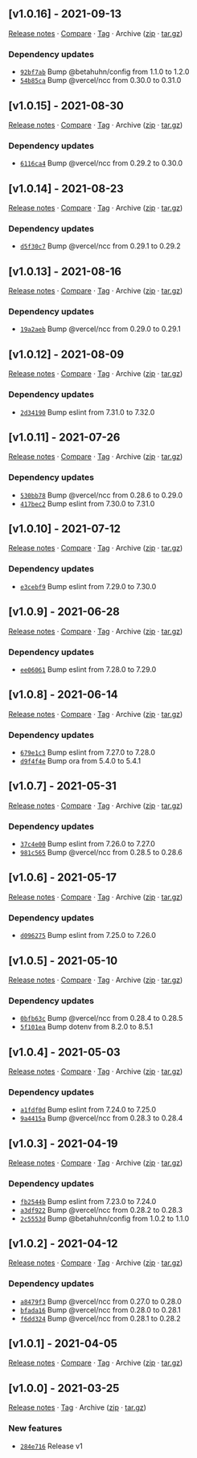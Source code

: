 ## [v1.0.16] - 2021-09-13

[Release notes](https://github.com/BetaHuhn/node-cli-starter/releases/tag/v1.0.16) · [Compare](https://github.com/BetaHuhn/node-cli-starter/compare/v1.0.15...v1.0.16) · [Tag](https://github.com/BetaHuhn/node-cli-starter/tree/v1.0.16) · Archive ([zip](https://github.com/BetaHuhn/node-cli-starter/archive/v1.0.16.zip) · [tar.gz](https://github.com/BetaHuhn/node-cli-starter/archive/v1.0.16.tar.gz))

### Dependency updates

- [`92bf7ab`](https://github.com/BetaHuhn/node-cli-starter/commit/92bf7ab)  Bump @betahuhn/config from 1.1.0 to 1.2.0
- [`54b85ca`](https://github.com/BetaHuhn/node-cli-starter/commit/54b85ca)  Bump @vercel/ncc from 0.30.0 to 0.31.0

## [v1.0.15] - 2021-08-30

[Release notes](https://github.com/BetaHuhn/node-cli-starter/releases/tag/v1.0.15) · [Compare](https://github.com/BetaHuhn/node-cli-starter/compare/v1.0.14...v1.0.15) · [Tag](https://github.com/BetaHuhn/node-cli-starter/tree/v1.0.15) · Archive ([zip](https://github.com/BetaHuhn/node-cli-starter/archive/v1.0.15.zip) · [tar.gz](https://github.com/BetaHuhn/node-cli-starter/archive/v1.0.15.tar.gz))

### Dependency updates

- [`6116ca4`](https://github.com/BetaHuhn/node-cli-starter/commit/6116ca4)  Bump @vercel/ncc from 0.29.2 to 0.30.0

## [v1.0.14] - 2021-08-23

[Release notes](https://github.com/BetaHuhn/node-cli-starter/releases/tag/v1.0.14) · [Compare](https://github.com/BetaHuhn/node-cli-starter/compare/v1.0.13...v1.0.14) · [Tag](https://github.com/BetaHuhn/node-cli-starter/tree/v1.0.14) · Archive ([zip](https://github.com/BetaHuhn/node-cli-starter/archive/v1.0.14.zip) · [tar.gz](https://github.com/BetaHuhn/node-cli-starter/archive/v1.0.14.tar.gz))

### Dependency updates

- [`d5f30c7`](https://github.com/BetaHuhn/node-cli-starter/commit/d5f30c7)  Bump @vercel/ncc from 0.29.1 to 0.29.2

## [v1.0.13] - 2021-08-16

[Release notes](https://github.com/BetaHuhn/node-cli-starter/releases/tag/v1.0.13) · [Compare](https://github.com/BetaHuhn/node-cli-starter/compare/v1.0.12...v1.0.13) · [Tag](https://github.com/BetaHuhn/node-cli-starter/tree/v1.0.13) · Archive ([zip](https://github.com/BetaHuhn/node-cli-starter/archive/v1.0.13.zip) · [tar.gz](https://github.com/BetaHuhn/node-cli-starter/archive/v1.0.13.tar.gz))

### Dependency updates

- [`19a2aeb`](https://github.com/BetaHuhn/node-cli-starter/commit/19a2aeb)  Bump @vercel/ncc from 0.29.0 to 0.29.1

## [v1.0.12] - 2021-08-09

[Release notes](https://github.com/BetaHuhn/node-cli-starter/releases/tag/v1.0.12) · [Compare](https://github.com/BetaHuhn/node-cli-starter/compare/v1.0.11...v1.0.12) · [Tag](https://github.com/BetaHuhn/node-cli-starter/tree/v1.0.12) · Archive ([zip](https://github.com/BetaHuhn/node-cli-starter/archive/v1.0.12.zip) · [tar.gz](https://github.com/BetaHuhn/node-cli-starter/archive/v1.0.12.tar.gz))

### Dependency updates

- [`2d34190`](https://github.com/BetaHuhn/node-cli-starter/commit/2d34190)  Bump eslint from 7.31.0 to 7.32.0

## [v1.0.11] - 2021-07-26

[Release notes](https://github.com/BetaHuhn/node-cli-starter/releases/tag/v1.0.11) · [Compare](https://github.com/BetaHuhn/node-cli-starter/compare/v1.0.10...v1.0.11) · [Tag](https://github.com/BetaHuhn/node-cli-starter/tree/v1.0.11) · Archive ([zip](https://github.com/BetaHuhn/node-cli-starter/archive/v1.0.11.zip) · [tar.gz](https://github.com/BetaHuhn/node-cli-starter/archive/v1.0.11.tar.gz))

### Dependency updates

- [`530bb78`](https://github.com/BetaHuhn/node-cli-starter/commit/530bb78)  Bump @vercel/ncc from 0.28.6 to 0.29.0
- [`417bec2`](https://github.com/BetaHuhn/node-cli-starter/commit/417bec2)  Bump eslint from 7.30.0 to 7.31.0

## [v1.0.10] - 2021-07-12

[Release notes](https://github.com/BetaHuhn/node-cli-starter/releases/tag/v1.0.10) · [Compare](https://github.com/BetaHuhn/node-cli-starter/compare/v1.0.9...v1.0.10) · [Tag](https://github.com/BetaHuhn/node-cli-starter/tree/v1.0.10) · Archive ([zip](https://github.com/BetaHuhn/node-cli-starter/archive/v1.0.10.zip) · [tar.gz](https://github.com/BetaHuhn/node-cli-starter/archive/v1.0.10.tar.gz))

### Dependency updates

- [`e3cebf9`](https://github.com/BetaHuhn/node-cli-starter/commit/e3cebf9)  Bump eslint from 7.29.0 to 7.30.0

## [v1.0.9] - 2021-06-28

[Release notes](https://github.com/BetaHuhn/node-cli-starter/releases/tag/v1.0.9) · [Compare](https://github.com/BetaHuhn/node-cli-starter/compare/v1.0.8...v1.0.9) · [Tag](https://github.com/BetaHuhn/node-cli-starter/tree/v1.0.9) · Archive ([zip](https://github.com/BetaHuhn/node-cli-starter/archive/v1.0.9.zip) · [tar.gz](https://github.com/BetaHuhn/node-cli-starter/archive/v1.0.9.tar.gz))

### Dependency updates

- [`ee06061`](https://github.com/BetaHuhn/node-cli-starter/commit/ee06061)  Bump eslint from 7.28.0 to 7.29.0

## [v1.0.8] - 2021-06-14

[Release notes](https://github.com/BetaHuhn/node-cli-starter/releases/tag/v1.0.8) · [Compare](https://github.com/BetaHuhn/node-cli-starter/compare/v1.0.7...v1.0.8) · [Tag](https://github.com/BetaHuhn/node-cli-starter/tree/v1.0.8) · Archive ([zip](https://github.com/BetaHuhn/node-cli-starter/archive/v1.0.8.zip) · [tar.gz](https://github.com/BetaHuhn/node-cli-starter/archive/v1.0.8.tar.gz))

### Dependency updates

- [`679e1c3`](https://github.com/BetaHuhn/node-cli-starter/commit/679e1c3)  Bump eslint from 7.27.0 to 7.28.0
- [`d9f4f4e`](https://github.com/BetaHuhn/node-cli-starter/commit/d9f4f4e)  Bump ora from 5.4.0 to 5.4.1

## [v1.0.7] - 2021-05-31

[Release notes](https://github.com/BetaHuhn/node-cli-starter/releases/tag/v1.0.7) · [Compare](https://github.com/BetaHuhn/node-cli-starter/compare/v1.0.6...v1.0.7) · [Tag](https://github.com/BetaHuhn/node-cli-starter/tree/v1.0.7) · Archive ([zip](https://github.com/BetaHuhn/node-cli-starter/archive/v1.0.7.zip) · [tar.gz](https://github.com/BetaHuhn/node-cli-starter/archive/v1.0.7.tar.gz))

### Dependency updates

- [`37c4e00`](https://github.com/BetaHuhn/node-cli-starter/commit/37c4e00)  Bump eslint from 7.26.0 to 7.27.0
- [`981c565`](https://github.com/BetaHuhn/node-cli-starter/commit/981c565)  Bump @vercel/ncc from 0.28.5 to 0.28.6

## [v1.0.6] - 2021-05-17

[Release notes](https://github.com/BetaHuhn/node-cli-starter/releases/tag/v1.0.6) · [Compare](https://github.com/BetaHuhn/node-cli-starter/compare/v1.0.5...v1.0.6) · [Tag](https://github.com/BetaHuhn/node-cli-starter/tree/v1.0.6) · Archive ([zip](https://github.com/BetaHuhn/node-cli-starter/archive/v1.0.6.zip) · [tar.gz](https://github.com/BetaHuhn/node-cli-starter/archive/v1.0.6.tar.gz))

### Dependency updates

- [`d096275`](https://github.com/BetaHuhn/node-cli-starter/commit/d096275)  Bump eslint from 7.25.0 to 7.26.0

## [v1.0.5] - 2021-05-10

[Release notes](https://github.com/BetaHuhn/node-cli-starter/releases/tag/v1.0.5) · [Compare](https://github.com/BetaHuhn/node-cli-starter/compare/v1.0.4...v1.0.5) · [Tag](https://github.com/BetaHuhn/node-cli-starter/tree/v1.0.5) · Archive ([zip](https://github.com/BetaHuhn/node-cli-starter/archive/v1.0.5.zip) · [tar.gz](https://github.com/BetaHuhn/node-cli-starter/archive/v1.0.5.tar.gz))

### Dependency updates

- [`0bfb63c`](https://github.com/BetaHuhn/node-cli-starter/commit/0bfb63c)  Bump @vercel/ncc from 0.28.4 to 0.28.5
- [`5f101ea`](https://github.com/BetaHuhn/node-cli-starter/commit/5f101ea)  Bump dotenv from 8.2.0 to 8.5.1

## [v1.0.4] - 2021-05-03

[Release notes](https://github.com/BetaHuhn/node-cli-starter/releases/tag/v1.0.4) · [Compare](https://github.com/BetaHuhn/node-cli-starter/compare/v1.0.3...v1.0.4) · [Tag](https://github.com/BetaHuhn/node-cli-starter/tree/v1.0.4) · Archive ([zip](https://github.com/BetaHuhn/node-cli-starter/archive/v1.0.4.zip) · [tar.gz](https://github.com/BetaHuhn/node-cli-starter/archive/v1.0.4.tar.gz))

### Dependency updates

- [`a1fdf0d`](https://github.com/BetaHuhn/node-cli-starter/commit/a1fdf0d)  Bump eslint from 7.24.0 to 7.25.0
- [`9a4415a`](https://github.com/BetaHuhn/node-cli-starter/commit/9a4415a)  Bump @vercel/ncc from 0.28.3 to 0.28.4

## [v1.0.3] - 2021-04-19

[Release notes](https://github.com/BetaHuhn/node-cli-starter/releases/tag/v1.0.3) · [Compare](https://github.com/BetaHuhn/node-cli-starter/compare/v1.0.2...v1.0.3) · [Tag](https://github.com/BetaHuhn/node-cli-starter/tree/v1.0.3) · Archive ([zip](https://github.com/BetaHuhn/node-cli-starter/archive/v1.0.3.zip) · [tar.gz](https://github.com/BetaHuhn/node-cli-starter/archive/v1.0.3.tar.gz))

### Dependency updates

- [`fb2544b`](https://github.com/BetaHuhn/node-cli-starter/commit/fb2544b)  Bump eslint from 7.23.0 to 7.24.0
- [`a3df922`](https://github.com/BetaHuhn/node-cli-starter/commit/a3df922)  Bump @vercel/ncc from 0.28.2 to 0.28.3
- [`2c5553d`](https://github.com/BetaHuhn/node-cli-starter/commit/2c5553d)  Bump @betahuhn/config from 1.0.2 to 1.1.0

## [v1.0.2] - 2021-04-12

[Release notes](https://github.com/BetaHuhn/node-cli-starter/releases/tag/v1.0.2) · [Compare](https://github.com/BetaHuhn/node-cli-starter/compare/v1.0.1...v1.0.2) · [Tag](https://github.com/BetaHuhn/node-cli-starter/tree/v1.0.2) · Archive ([zip](https://github.com/BetaHuhn/node-cli-starter/archive/v1.0.2.zip) · [tar.gz](https://github.com/BetaHuhn/node-cli-starter/archive/v1.0.2.tar.gz))

### Dependency updates

- [`a8479f3`](https://github.com/BetaHuhn/node-cli-starter/commit/a8479f3)  Bump @vercel/ncc from 0.27.0 to 0.28.0
- [`bfada16`](https://github.com/BetaHuhn/node-cli-starter/commit/bfada16)  Bump @vercel/ncc from 0.28.0 to 0.28.1
- [`f6dd324`](https://github.com/BetaHuhn/node-cli-starter/commit/f6dd324)  Bump @vercel/ncc from 0.28.1 to 0.28.2

## [v1.0.1] - 2021-04-05

[Release notes](https://github.com/BetaHuhn/node-cli-starter/releases/tag/v1.0.1) · [Compare](https://github.com/BetaHuhn/node-cli-starter/compare/v1.0.0...v1.0.1) · [Tag](https://github.com/BetaHuhn/node-cli-starter/tree/v1.0.1) · Archive ([zip](https://github.com/BetaHuhn/node-cli-starter/archive/v1.0.1.zip) · [tar.gz](https://github.com/BetaHuhn/node-cli-starter/archive/v1.0.1.tar.gz))

## [v1.0.0] - 2021-03-25

[Release notes](https://github.com/BetaHuhn/node-cli-starter/releases/tag/v1.0.0) · [Tag](https://github.com/BetaHuhn/node-cli-starter/tree/v1.0.0) · Archive ([zip](https://github.com/BetaHuhn/node-cli-starter/archive/v1.0.0.zip) · [tar.gz](https://github.com/BetaHuhn/node-cli-starter/archive/v1.0.0.tar.gz))

### New features

- [`284e716`](https://github.com/BetaHuhn/node-cli-starter/commit/284e716)  Release v1
